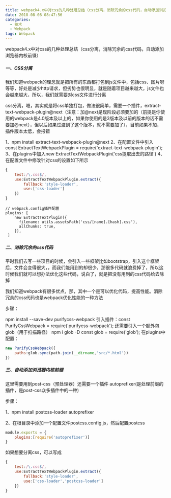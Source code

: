 ```yaml
---
title: webpack4.x中对css的几种处理总结（css分离，消除冗余的css代码，自动添加浏览器内核前缀）
date: 2018-08-08 08:47:56
categories: 
  - 技术
  - Webpack
tags: Webpack
---
```


webpack4.x中对css的几种处理总结（css分离，消除冗余的css代码，自动添加浏览器内核前缀）
##### 一、CSS分离

 我们知道webpack的理念就是把所有的东西都打包到js文件中，包括css、图片呀等等，好处是减少http请求，但劣势也很明显，就是随着项目越来越大，js文件也会越来越大，所以，我们就需要对css文件进行分离

css分离，嗯，其实就是将css单独打包，做法很简单，需要一个插件，extract-text-webpack-plugin@next（注意：加@next是现阶段必须要加的（前提是你使用的webpack是4.0版本及以上的，如果你使用的是3版本及以前的版本的话不需要加@next），但以后如果过渡到了这个版本，就不需要加了），目前如果不加，插件版本太低，会报错
<!--more-->
1、npm install extract-text-webpack-plugin@next 
2、在配置文件中引入  const ExtractTextWebpackPlugin = require('extract-text-webpack-plugin');
3、在plugins中加入new  ExtractTextWebpackPlugin('css提取出去的路径') 
4、在配置文件中修改针对css的设置如下所示
```javascript
{
    test:/\.css$/,
    use:ExtractTextWebpackPlugin.extract({
        fallback:'style-loader',
        use:['css-loader']
    })
}
```

```
// webpack.config插件配置
plugins: [
    new ExtractTextPlugin({
      filename: utils.assetsPath('css/[name].[hash].css'),
      allChunks: true,
    }),
 ]
```

##### 二、消除冗余的css代码


平时我们去写一些项目的时候，会引入一些框架比如bootstrap，引入这个框架后，文件会变得很大，，而我们能用到的却很少，那很多代码就浪费掉了，所以这时候我们就可以想办法优化这些代码，说白了，就是把没有用到的css代码给去除掉

我们知道webpack有很多优点，那，其中一个是可以优化代码，提高性能。消除冗余的css代码也是webpack优化性能的一种方法

步骤：

npm install --save-dev purifycss-webpack 
引入插件：const PurifyCssWebpack  = require('purifycss-webpack');
还需要引入一个额外包glob（用于扫描路径） npm i glob -D
const glob = require('glob');
在plugins中配置：
```javascript
new PurifyCssWebpack({
    paths:glob.sync(path.join(__dirname,'src/*.html'))
})
```

##### 三、自动添加浏览器内核前缀

这里需要用到post-css（预处理器）还需要一个插件 autoprefixer(是处理前缀的插件，是post-css众多插件中的一种)

步骤：

1、npm install postcss-loader autoprefixer 

2、在根目录中添加一个配置文件postcss.config.js，然后配置postcss
```javascript
module.exports = {
    plugins:[require('autoprefixer')]
}
```
如果想要分离css，可以写成
```javascript
{
    test:/\.css$/,
    use:ExtractTextWebpackPlugin.extract({
        fallback:'style-loader',
        use:['css-loader','postcss-loader']
    })
}
```